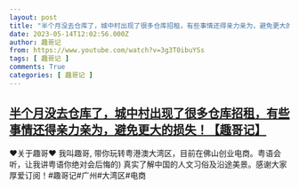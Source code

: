 ```yaml
---
layout: post
title: "半个月没去仓库了，城中村出现了很多仓库招租，有些事情还得亲力亲为，避免更大的损失！【趣哥记】"
date: 2023-05-14T12:02:56.000Z
author: 趣哥记
from: https://www.youtube.com/watch?v=3g3T0ibuYSs
tags: [ 趣哥记 ]
comments: True
categories: [ 趣哥记 ]
---
```

<!--1684065776000-->
[半个月没去仓库了，城中村出现了很多仓库招租，有些事情还得亲力亲为，避免更大的损失！【趣哥记】](https://www.youtube.com/watch?v=3g3T0ibuYSs)
------

<div>
♥关于趣哥♥ 我叫趣哥,  带你玩转粤港澳大湾区，目前在佛山创业电商。粤语会听，让我讲粤语你绝对会后悔的) 真实了解中国的人文习俗及沿途美景。感谢大家厚爱订阅！#趣哥记#广州#大湾区#电商
</div>
